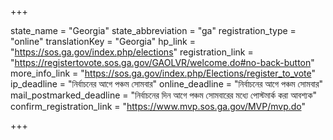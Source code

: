 +++

state_name = "Georgia"
state_abbreviation = "ga"
registration_type = "online"
translationKey = "Georgia"
hp_link = "https://sos.ga.gov/index.php/elections"
registration_link = "https://registertovote.sos.ga.gov/GAOLVR/welcome.do#no-back-button"
more_info_link = "https://sos.ga.gov/index.php/Elections/register_to_vote"
ip_deadline = "নির্বাচনের আগে পঞ্চম সোমবার"
online_deadline = "নির্বাচনের আগে পঞ্চম সোমবার"
mail_postmarked_deadline = "নির্বাচনের দিন আগে পঞ্চম সোমবারের মধ্যে পোস্টমার্ক করা আবশ্যক"
confirm_registration_link = "https://www.mvp.sos.ga.gov/MVP/mvp.do"

+++